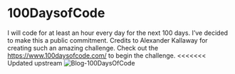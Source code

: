 # 100DaysofCode
I will code for at least an hour every day for the next 100 days.
I’ve decided to make this a public commitment.
Credits to Alexander Kallaway for creating such an amazing challenge.
Check out the https://www.100daysofcode.com/ to begin the challenge.
<<<<<<< Updated upstream
![Blog-100DaysOfCode](https://user-images.githubusercontent.com/50315818/102717200-cf32a680-4306-11eb-9400-8c14ae234b09.jpg)

